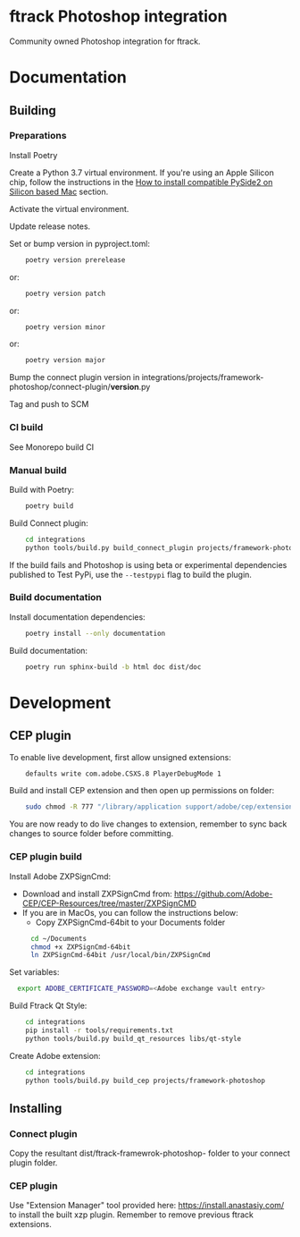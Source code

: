 # ftrack Photoshop integration

Community owned Photoshop integration for ftrack.

# Documentation

## Building

### Preparations


Install Poetry

Create a Python 3.7 virtual environment. If you're using an Apple Silicon chip, follow the instructions in the [How to install compatible PySide2 on Silicon based Mac](../../README.md#how-to-install-compatible-pyside2-on-silicon-based-mac) section. 

Activate the virtual environment. 

Update release notes.

Set or bump version in pyproject.toml:

```bash
    poetry version prerelease
```
or:
```bash
    poetry version patch
```
or:
```bash
    poetry version minor
```
or:
```bash
    poetry version major
```

Bump the connect plugin version in integrations/projects/framework-photoshop/connect-plugin/__version__.py

Tag and push to SCM


### CI build

See Monorepo build CI


### Manual build

Build with Poetry:

```bash
    poetry build
```

Build Connect plugin:


```bash
    cd integrations
    python tools/build.py build_connect_plugin projects/framework-photoshop
```

If the build fails and Photoshop is using beta or experimental dependencies published to Test PyPi, use the `--testpypi` flag 
to build the plugin.


### Build documentation


Install documentation dependencies:

```bash
    poetry install --only documentation
```

Build documentation:

```bash
    poetry run sphinx-build -b html doc dist/doc
```


# Development


## CEP plugin

To enable live development, first allow unsigned extensions:

```bash
    defaults write com.adobe.CSXS.8 PlayerDebugMode 1
```

Build and install CEP extension and then open up permissions on folder:

```bash
    sudo chmod -R 777 "/library/application support/adobe/cep/extensions/com.ftrack.framework.photoshop.panel"
```

You are now ready to do live changes to extension, remember to sync back changes to
source folder before committing.


### CEP plugin build

Install Adobe ZXPSignCmd:

- Download and install ZXPSignCmd from: https://github.com/Adobe-CEP/CEP-Resources/tree/master/ZXPSignCMD
- If you are in MacOs, you can follow the instructions below:
  - Copy ZXPSignCmd-64bit to your Documents folder
  ```bash
    cd ~/Documents
    chmod +x ZXPSignCmd-64bit
    ln ZXPSignCmd-64bit /usr/local/bin/ZXPSignCmd
  ```

Set variables:

```bash
  export ADOBE_CERTIFICATE_PASSWORD=<Adobe exchange vault entry>
```

Build Ftrack Qt Style:

```bash
    cd integrations
    pip install -r tools/requirements.txt
    python tools/build.py build_qt_resources libs/qt-style
```

Create Adobe extension:

```bash
    cd integrations 
    python tools/build.py build_cep projects/framework-photoshop
```

## Installing

### Connect plugin
Copy the resultant dist/ftrack-framewrok-photoshop-<version> folder to your connect plugin folder.

### CEP plugin

Use "Extension Manager" tool provided here: https://install.anastasiy.com/ to install 
the built xzp plugin. Remember to remove previous ftrack extensions.

